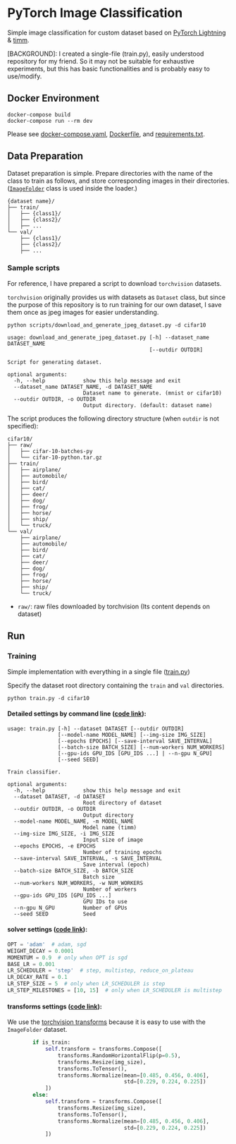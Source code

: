 # PyTorch Image Classification
Simple image classification for custom dataset based on [PyTorch Lightning](https://www.pytorchlightning.ai)  & [timm](https://github.com/rwightman/pytorch-image-models).

[BACKGROUND]: I created a single-file (train.py), easily understood repository for my friend. So it may not be suitable for exhaustive experiments, but this has basic functionalities and is probably easy to use/modify.


## Docker Environment

```
docker-compose build
docker-compose run --rm dev
```

Please see [docker-compose.yaml](./docker-compose.yaml), [Dockerfile](./Dockerfile), and [requirements.txt](./requirements.txt).


## Data Preparation

Dataset preparation is simple. Prepare directories with the name of the class to train as follows, and store corresponding images in their directories. ([`ImageFolder`](https://pytorch.org/vision/main/generated/torchvision.datasets.ImageFolder.html) class is used inside the loader.)

```
{dataset name}/
├── train/
│   ├── {class1}/
│   ├── {class2}/
│   ├── ...
└── val/
    ├── {class1}/
    ├── {class2}/
    ├── ...
```

### Sample scripts
For reference, I have prepared a script to download `torchvision` datasets. 

`torchvision` originally provides us with datasets as `Dataset` class, but since the purpose of this repository is to run training for our own dataset, I save them once as jpeg images for easier understanding.

```
python scripts/download_and_generate_jpeg_dataset.py -d cifar10
```

```
usage: download_and_generate_jpeg_dataset.py [-h] --dataset_name DATASET_NAME
                                             [--outdir OUTDIR]

Script for generating dataset.

optional arguments:
  -h, --help            show this help message and exit
  --dataset_name DATASET_NAME, -d DATASET_NAME
                        Dataset name to generate. (mnist or cifar10)
  --outdir OUTDIR, -o OUTDIR
                        Output directory. (default: dataset name)
```

The script produces the following directory structure (when `outdir` is not specified):

```
cifar10/
├── raw/
│   ├── cifar-10-batches-py
│   └── cifar-10-python.tar.gz
├── train/
│   ├── airplane/
│   ├── automobile/
│   ├── bird/
│   ├── cat/
│   ├── deer/
│   ├── dog/
│   ├── frog/
│   ├── horse/
│   ├── ship/
│   └── truck/
└── val/
    ├── airplane/
    ├── automobile/
    ├── bird/
    ├── cat/
    ├── deer/
    ├── dog/
    ├── frog/
    ├── horse/
    ├── ship/
    └── truck/
```

- `raw/`: raw files downloaded by torchvision (Its content depends on dataset)


## Run

### Training
Simple implementation with everything in a single file ([train.py](./train.py))

Specify the dataset root directory containing the `train` and `val` directories.

```
python train.py -d cifar10
```

#### Detailed settings by command line ([code link](https://github.com/karasawatakumi/pytorch-image-classification/blob/main/train.py#L31-L42)):

```
usage: train.py [-h] --dataset DATASET [--outdir OUTDIR]
                [--model-name MODEL_NAME] [--img-size IMG_SIZE]
                [--epochs EPOCHS] [--save-interval SAVE_INTERVAL]
                [--batch-size BATCH_SIZE] [--num-workers NUM_WORKERS]
                [--gpu-ids GPU_IDS [GPU_IDS ...] | --n-gpu N_GPU]
                [--seed SEED]

Train classifier.

optional arguments:
  -h, --help            show this help message and exit
  --dataset DATASET, -d DATASET
                        Root directory of dataset
  --outdir OUTDIR, -o OUTDIR
                        Output directory
  --model-name MODEL_NAME, -m MODEL_NAME
                        Model name (timm)
  --img-size IMG_SIZE, -i IMG_SIZE
                        Input size of image
  --epochs EPOCHS, -e EPOCHS
                        Number of training epochs
  --save-interval SAVE_INTERVAL, -s SAVE_INTERVAL
                        Save interval (epoch)
  --batch-size BATCH_SIZE, -b BATCH_SIZE
                        Batch size
  --num-workers NUM_WORKERS, -w NUM_WORKERS
                        Number of workers
  --gpu-ids GPU_IDS [GPU_IDS ...]
                        GPU IDs to use
  --n-gpu N_GPU         Number of GPUs
  --seed SEED           Seed
```


#### solver settings ([code link](https://github.com/karasawatakumi/pytorch-image-classification/blob/main/train.py#L19-L26)):

```python
OPT = 'adam'  # adam, sgd
WEIGHT_DECAY = 0.0001
MOMENTUM = 0.9  # only when OPT is sgd
BASE_LR = 0.001
LR_SCHEDULER = 'step'  # step, multistep, reduce_on_plateau
LR_DECAY_RATE = 0.1
LR_STEP_SIZE = 5  # only when LR_SCHEDULER is step
LR_STEP_MILESTONES = [10, 15]  # only when LR_SCHEDULER is multistep
```

#### transforms settings ([code link](https://github.com/karasawatakumi/pytorch-image-classification/blob/main/train.py#L105-L119)):

We use the [torchvision transforms](https://pytorch.org/vision/stable/transforms.html) because it is easy to use with the `ImageFolder` dataset.

```python
        if is_train:
            self.transform = transforms.Compose([
                transforms.RandomHorizontalFlip(p=0.5),
                transforms.Resize(img_size),
                transforms.ToTensor(),
                transforms.Normalize(mean=[0.485, 0.456, 0.406],
                                     std=[0.229, 0.224, 0.225])
            ])
        else:
            self.transform = transforms.Compose([
                transforms.Resize(img_size),
                transforms.ToTensor(),
                transforms.Normalize(mean=[0.485, 0.456, 0.406],
                                     std=[0.229, 0.224, 0.225])
            ])
```
